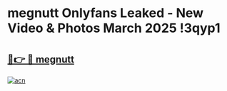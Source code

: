 # megnutt Onlyfans Leaked - New Video & Photos March 2025 !3qyp1

# <h2><a href="https://xy48wf.iuczelnia.edu.pl?title=megnutt&ref=3qyp1">🔗👉 🔴 megnutt</a></h2>

[![acn](https://github.com/user-attachments/assets/0f9c940e-d8b0-45ae-aac7-cd30a18b3e1c)](https://xy48wf.iuczelnia.edu.pl?title=megnutt&ref=3qyp1)

